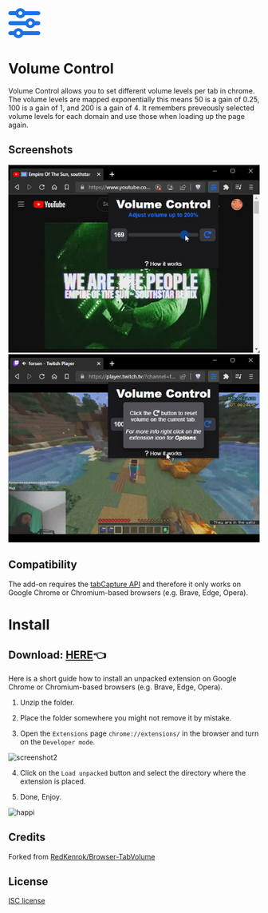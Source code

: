 <p align="left">
  <img src="https://raw.githubusercontent.com/yungsamd17/Volume-Control/master/chrome/icons/64.png">
  <h1><b>Volume Control</b></h1>
</p>
Volume Control allows you to set different volume levels per tab in chrome. The volume levels are mapped exponentially this means 50 is a gain of 0.25, 100 is a gain of 1, and 200 is a gain of 4. It remembers preveously selected volume levels for each domain and use those when loading up the page again.

## Screenshots

<div align="center">

  [![Screenshot Brave YouTube](screenshots/youtube.png)](https://youtu.be/qguEGR5BK2k)
  [![Screenshot Brave Twitch](screenshots/forsen.png)](https://youtu.be/-GEHyAfV4OI)
  
</div>

## Compatibility

The add-on requires the [tabCapture API](https://developer.chrome.com/extensions/tabCapture) and therefore it only works on Google Chrome or Chromium-based browsers (e.g. Brave, Edge, Opera).

# Install
## Download: [**HERE**](https://github.com/yungsamd17/Twitch-Addons/releases)👈

Here is a short guide how to install an unpacked extension on Google Chrome or Chromium-based browsers (e.g. Brave, Edge, Opera).

1. Unzip the folder.

2. Place the folder somewhere you might not remove it by mistake.

3. Open the `Extensions` page `chrome://extensions/` in the browser and turn on the `Developer mode`.

![screenshot2](https://user-images.githubusercontent.com/64147848/228734049-1e16ee90-804b-4412-bd86-c799dda84d77.png)

4. Click on the `Load unpacked` button and select the directory where the extension is placed.

5. Done, Enjoy.

![happi](https://github.com/yungsamd17/Volume-Control/assets/64147848/3b63cb6b-04e4-497f-8f16-c9b7e0091dbd)

## Credits

Forked from [RedKenrok/Browser-TabVolume](https://github.com/RedKenrok/Browser-TabVolume)

## License

[ISC license](https://github.com/RedKenrok/Browser-TabVolume/blob/master/LICENSE)